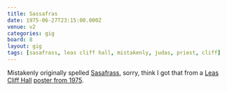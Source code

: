 ```yaml
---
title: Sassafras
date: 1975-06-27T23:15:00.000Z
venue: v2
categories: gig
board: 8
layout: gig
tags: [sasafrass, leas cliff hall, mistakenly, judas, priest, cliff]
---
```

Mistakenly originally spelled <a href="/wiki/sasafrass">Sasafrass</a>, sorry, think I got that from a <a href="/wiki/leas+cliff+hall">Leas Cliff Hall</a> <a href="http://www.folkestonegerald.com/gig/Judas-Priest-Leas-Cliff-Hall/17496.html">poster from 1975</a>.